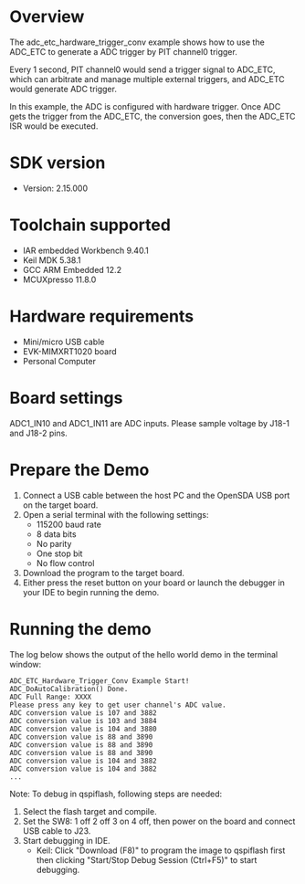 Overview
========

The adc_etc_hardware_trigger_conv example shows how to use the ADC_ETC to generate a ADC trigger by PIT channel0 trigger.

Every 1 second, PIT channel0 would send a trigger signal to ADC_ETC, which can arbitrate and manage multiple external triggers,
and ADC_ETC would generate ADC trigger.

In this example, the ADC is configured with hardware trigger. Once ADC gets the trigger from the ADC_ETC, the conversion goes,
then the ADC_ETC ISR would be executed.

SDK version
===========
- Version: 2.15.000

Toolchain supported
===================
- IAR embedded Workbench  9.40.1
- Keil MDK  5.38.1
- GCC ARM Embedded  12.2
- MCUXpresso  11.8.0

Hardware requirements
=====================
- Mini/micro USB cable
- EVK-MIMXRT1020 board
- Personal Computer

Board settings
==============
ADC1_IN10 and ADC1_IN11 are ADC inputs. Please sample voltage by J18-1 and J18-2 pins.

Prepare the Demo
================
1.  Connect a USB cable between the host PC and the OpenSDA USB port on the target board. 
2.  Open a serial terminal with the following settings:
    - 115200 baud rate
    - 8 data bits
    - No parity
    - One stop bit
    - No flow control
3.  Download the program to the target board.
4.  Either press the reset button on your board or launch the debugger in your IDE to begin running the demo.

Running the demo
================
The log below shows the output of the hello world demo in the terminal window:
~~~~~~~~~~~~~~~~~~~~~~~~~~~~~~~~~~~
ADC_ETC_Hardware_Trigger_Conv Example Start!
ADC_DoAutoCalibration() Done.
ADC Full Range: XXXX
Please press any key to get user channel's ADC value.
ADC conversion value is 107 and 3882
ADC conversion value is 103 and 3884
ADC conversion value is 104 and 3880
ADC conversion value is 88 and 3890
ADC conversion value is 88 and 3890
ADC conversion value is 88 and 3890
ADC conversion value is 104 and 3882
ADC conversion value is 104 and 3882
...
~~~~~~~~~~~~~~~~~~~~~~~~~~~~~~~~~~~


Note:
To debug in qspiflash, following steps are needed:
1. Select the flash target and compile.
2. Set the SW8: 1 off 2 off 3 on 4 off, then power on the board and connect USB cable to J23.
3. Start debugging in IDE.
   - Keil: Click "Download (F8)" to program the image to qspiflash first then clicking "Start/Stop Debug Session (Ctrl+F5)" to start debugging.
